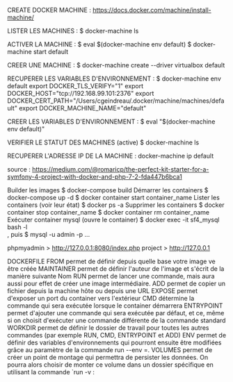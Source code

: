 
CREATE DOCKER MACHINE : https://docs.docker.com/machine/install-machine/

LISTER LES MACHINES : 
$ docker-machine ls

ACTIVER LA MACHINE : 
$ eval $(docker-machine env default)
$ docker-machine start default

CREER UNE MACHINE : 
$ docker-machine create --driver virtualbox default

RECUPERER LES VARIABLES D'ENVIRONNEMENT :
$ docker-machine env default
export DOCKER_TLS_VERIFY="1"
export DOCKER_HOST="tcp://192.168.99.101:2376"
export DOCKER_CERT_PATH="/Users/cgeindreau/.docker/machine/machines/default"
export DOCKER_MACHINE_NAME="default"

CREER LES VARIABLES D'ENVIRONNEMENT :
$ eval "$(docker-machine env default)"


VERIFIER LE STATUT DES MACHINES (active)
$ docker-machine ls 

RECUPERER L'ADRESSE IP DE LA MACHINE :
docker-machine ip default


source : https://medium.com/@romaricp/the-perfect-kit-starter-for-a-symfony-4-project-with-docker-and-php-7-2-fda447b6bca1


Builder les images
$ docker-compose build
Démarrer les containers
$ docker-compose up -d
$ docker container start container_name
Lister les containers (voir leur état)
$ docker ps -a
Supprimer les containers
$ docker container stop container_name
$ docker container rm container_name
Exécuter container mysql (ouvre le container)
$ docker exec -it sf4_mysql bash -l    
, puis
$ mysql -u admin -p
...


phpmyadmin > http://127.0.0.1:8080/index.php
project > http://127.0.0.1


DOCKERFILE
FROM permet de définir depuis quelle base votre image ve être créée
MAINTAINER permet de définir l'auteur de l'image et s'écrit de la manière suivante Nom <email>
RUN permet de lancer une commande, mais aura aussi pour effet de créer une image intermédiaire.
ADD permet de copier un fichier depuis la machine hôte ou depuis une URL
EXPOSE permet d'exposer un port du container vers l'extérieur
CMD détermine la commande qui sera exécutée lorsque le container démarrera
ENTRYPOINT permet d'ajouter une commande qui sera exécutée par défaut, et ce, même si on choisit d'exécuter une commande différente de la commande standard
WORKDIR permet de définir le dossier de travail pour toutes les autres commandes (par exemple RUN, CMD, ENTRYPOINT et ADD)
ENV permet de définir des variables d'environnements qui pourront ensuite être modifiées grâce au paramètre de la commande run --env <key>=<value>.
VOLUMES permet de créer un point de montage qui permettra de persister les données. On pourra alors choisir de monter ce volume dans un dossier spécifique en utilisant la commande `run -v :